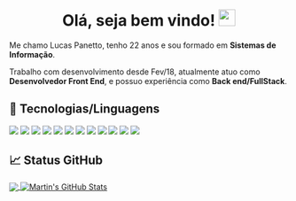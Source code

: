 <h1 align="center"> Olá, seja bem vindo! <img src="https://raw.githubusercontent.com/MartinHeinz/MartinHeinz/master/wave.gif" width="30px"> </h1> 
<p>Me chamo Lucas Panetto, tenho 22 anos e sou formado em <b>Sistemas de Informação</b>.</p> 
<p>Trabalho com desenvolvimento desde Fev/18, atualmente atuo como <b>Desenvolvedor Front End</b>, e possuo experiência como <b>Back end/FullStack</b>.</p>

## 🔧 Tecnologias/Linguagens
![](https://img.shields.io/badge/CODE-C%23-orange)
![](https://img.shields.io/badge/CODE-JavaScript-orange)
![](https://img.shields.io/badge/CODE-TypeScript-orange)
![](https://img.shields.io/badge/CODE-SQLServer-orange)
![](https://img.shields.io/badge/CODE-VueJs-orange)
![](https://img.shields.io/badge/CODE-Angular-orange)
![](https://img.shields.io/badge/CODE-Azure-orange)
![](https://img.shields.io/badge/CODE-HTML-orange)
![](https://img.shields.io/badge/CODE-CSS-orange)
![](https://img.shields.io/badge/CODE-NETCore-orange)
![](https://img.shields.io/badge/CODE-API-orange)
![](https://img.shields.io/badge/CODE-NodeJs-orange)

## &#x1f4c8; Status GitHub 

<a href="https://github.com/LucasPanetto/LucasPanetto">
  <img align="center" src="https://github-readme-stats.vercel.app/api/top-langs/?username=LucasPanetto&title_color=ffffff&text_color=c9cacc&icon_color=2bbc8a&bg_color=1d1f21" />
</a>
<a href="https://github.com/LucasPanetto/LucasPanetto">
  <img align="center" src="https://github-readme-stats.vercel.app/api?username=LucasPanetto&show_icons=true&line_height=27&count_private=true&title_color=ffffff&text_color=c9cacc&icon_color=2bbc8a&bg_color=1d1f21" alt="Martin's GitHub Stats" />
</a>
  
<!--
**LucasPanetto/LucasPanetto** is a ✨ _special_ ✨ repository because its `README.md` (this file) appears on your GitHub profile.

Here are some ideas to get you started:

- 🔭 I’m currently working on ...
- 🌱 I’m currently learning ...
- 👯 I’m looking to collaborate on ...
- 🤔 I’m looking for help with ...
- 💬 Ask me about ...
- 📫 How to reach me: ...
- 😄 Pronouns: ...
- ⚡ Fun fact: ...
-->
